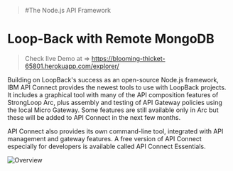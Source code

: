> #The Node.js API Framework


# Loop-Back with Remote MongoDB
> Check lIve Demo at => https://blooming-thicket-65801.herokuapp.com/explorer/ 


<!-- #### Click below Single-Click button to Deploy on your Heroku Account

[![Deploy](https://www.herokucdn.com/deploy/button.svg)](https://heroku.com/deploy?template=https://github.com/heroku/node-js-sample/tree/master) -->
Building on LoopBack's success as an open-source Node.js framework, IBM API Connect provides the newest tools to use with LoopBack projects. It includes a graphical tool with many of the API composition features of StrongLoop Arc, plus assembly and testing of API Gateway policies using the local Micro Gateway. Some features are still available only in Arc but these will be added to API Connect in the next few months.

API Connect also provides its own command-line tool, integrated with API management and gateway features. A free version of API Connect especially for developers is available called API Connect Essentials.

![Overview ](http://loopback.io/images/overview/loopback-flow.png)